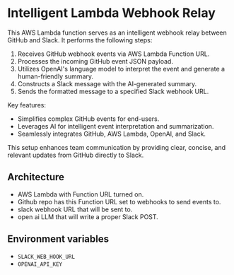 # Intelligent Lambda Webhook Relay

This AWS Lambda function serves as an intelligent webhook relay between GitHub and Slack. It performs the following steps:

1. Receives GitHub webhook events via AWS Lambda Function URL.
2. Processes the incoming GitHub event JSON payload.
3. Utilizes OpenAI's language model to interpret the event and generate a human-friendly summary.
4. Constructs a Slack message with the AI-generated summary.
5. Sends the formatted message to a specified Slack webhook URL.

Key features:
- Simplifies complex GitHub events for end-users.
- Leverages AI for intelligent event interpretation and summarization.
- Seamlessly integrates GitHub, AWS Lambda, OpenAI, and Slack.

This setup enhances team communication by providing clear, concise, and relevant updates from GitHub directly to Slack.

## Architecture
- AWS Lambda with Function URL turned on. 
- Github repo has this Function URL set to webhooks to send events to. 
- slack webhook URL that will be sent to. 
- open ai LLM that will write a proper Slack POST.

## Environment variables
- `SLACK_WEB_HOOK_URL`
- `OPENAI_API_KEY`


